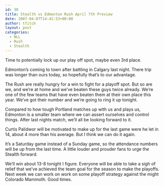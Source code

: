 ```yaml
---
id: 30
title: Stealth vs Edmonton Rush April 7th Preview
date: 2007-04-07T14:41:53+00:00
author: tfitch
layout: post
categories:
  - NLL
  - Rush
  - Stealth
---
```

Time to potentially lock up our play off spot, maybe even 3rd place.

Edmonton&#8217;s coming to town after battling in Calgary last night. There trip was longer than ours today, so hopefully that&#8217;s to our advantage.

The Rush are really hungry for a win to fight for a playoff spot. But so are we, and we&#8217;re at home and we&#8217;ve beaten these guys twice already. We&#8217;re one of the few teams that have even beaten them at their own place this year. We&#8217;ve got their number and we&#8217;re going to ring it up tonight.

Compared to how tough Portland matches up with us and plays us, Edmonton is a smaller team where we can assert ourselves and control things. After last nights match, we&#8217;ll all be looking forward to it.

Curtis Palidwor will be motivated to make up for the last game were he let in 14, about 4 more than his average. But I think we can do it again.

It&#8217;s a Saturday game instead of a Sunday game, so the attendance numbers will be up from the last time. A little louder and prouder fans to urge the Stealth forward.

We&#8217;ll win about 13-8 tonight I figure. Everyone will be able to take a sigh of relief that we&#8217;ve achieved the team goal for the season to make the playoffs. Next week we can work on work on some playoff strategy against the might Colorado Mammoth. Good times.
